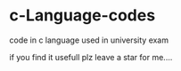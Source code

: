 # c-Language-codes
code in c language used in university exam


if you find it usefull
plz leave a star for me....
